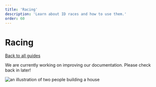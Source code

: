 ```yaml
---
title: 'Racing'
description: 'Learn about ID races and how to use them.'
order: 60
---
```


<script context="module">
	export const prerender = true;
</script>

# Racing

[Back to all guides](/guides/)

We are currently working on improving our documentation. Please check back in later!

![an illustration of two people building a house](/illustrations/construction.svg)
